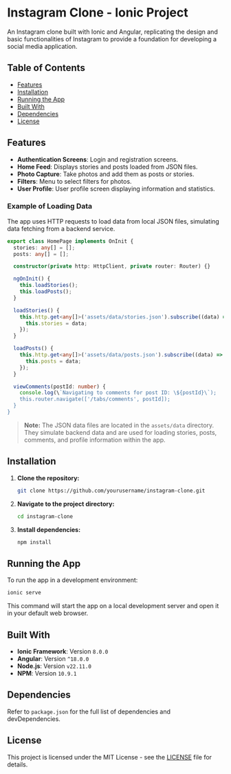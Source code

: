# Instagram Clone - Ionic Project

An Instagram clone built with Ionic and Angular, replicating the design and basic functionalities of Instagram to provide a foundation for developing a social media application.

## Table of Contents

- [Features](#features)
- [Installation](#installation)
- [Running the App](#running-the-app)
- [Built With](#built-with)
- [Dependencies](#dependencies)
- [License](#license)

## Features

- **Authentication Screens**: Login and registration screens.
- **Home Feed**: Displays stories and posts loaded from JSON files.
- **Photo Capture**: Take photos and add them as posts or stories.
- **Filters**: Menu to select filters for photos.
- **User Profile**: User profile screen displaying information and statistics.

### Example of Loading Data

The app uses HTTP requests to load data from local JSON files, simulating data fetching from a backend service.

```typescript
export class HomePage implements OnInit {
  stories: any[] = [];
  posts: any[] = [];

  constructor(private http: HttpClient, private router: Router) {}

  ngOnInit() {
    this.loadStories();
    this.loadPosts();
  }

  loadStories() {
    this.http.get<any[]>('assets/data/stories.json').subscribe((data) => {
      this.stories = data;
    });
  }

  loadPosts() {
    this.http.get<any[]>('assets/data/posts.json').subscribe((data) => {
      this.posts = data;
    });
  }

  viewComments(postId: number) {
    console.log(\`Navigating to comments for post ID: \${postId}\`);
    this.router.navigate(['/tabs/comments', postId]);
  }
}
```

> **Note:** The JSON data files are located in the `assets/data` directory. They simulate backend data and are used for loading stories, posts, comments, and profile information within the app.

## Installation

1. **Clone the repository:**

   ```bash
   git clone https://github.com/yourusername/instagram-clone.git
   ```

2. **Navigate to the project directory:**

   ```bash
   cd instagram-clone
   ```

3. **Install dependencies:**

   ```bash
   npm install
   ```

## Running the App

To run the app in a development environment:

```bash
ionic serve
```

This command will start the app on a local development server and open it in your default web browser.

## Built With

- **Ionic Framework**: Version `8.0.0`
- **Angular**: Version `^18.0.0`
- **Node.js**: Version `v22.11.0`
- **NPM**: Version `10.9.1`

## Dependencies

Refer to `package.json` for the full list of dependencies and devDependencies.

## License

This project is licensed under the MIT License - see the [LICENSE](LICENSE) file for details.

